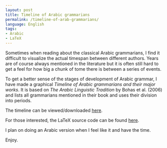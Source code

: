 ```yaml
---
layout: post
title: Timeline of Arabic grammarians
permalink: /timeline-of-arab-grammarians/
language: English
tags:
- Arabic
- LaTeX
---
```


Sometimes when reading about the classical Arabic grammarians, I find it difficult to visualize the actual timespan between different authors. Years are of course always mentioned in the literature but it is often still hard to get a feel for how big a chunk of tome there is between a series of events. 

To get a better sense of the stages of development of Arabic grammar, I have made a graphical *Timeline of Arabic grammarians and their major works*. It is based on *The Arabic Linguistic Tradition* by Bohas et al. (2006) and lists all grammarians mentioned in their book and uses their division into periods. 

The timeline can be viewed/downloaded [here](/images/alt-timeline.pdf).

For those interested, the LaTeX source code can be found [here](https://github.com/andreasmhallberg/alt-timeline/blob/master/alt-timeline.tex). 

I plan on doing an Arabic version when I feel like it and have the time.

Enjoy.
